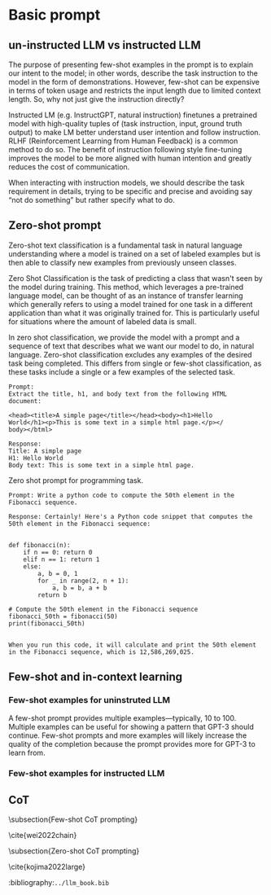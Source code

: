 # Basic prompt

## un-instructed LLM vs instructed LLM


The purpose of presenting few-shot examples in the prompt is to explain our intent to the model; in other words, describe the task instruction to the model in the form of demonstrations. However, few-shot can be expensive in terms of token usage and restricts the input length due to limited context length. So, why not just give the instruction directly?

Instructed LM (e.g. InstructGPT, natural instruction) finetunes a pretrained model with high-quality tuples of (task instruction, input, ground truth output) to make LM better understand user intention and follow instruction. RLHF (Reinforcement Learning from Human Feedback) is a common method to do so. The benefit of instruction following style fine-tuning improves the model to be more aligned with human intention and greatly reduces the cost of communication.

When interacting with instruction models, we should describe the task requirement in details, trying to be specific and precise and avoiding say “not do something” but rather specify what to do.

## Zero-shot prompt

Zero-shot text classification is a fundamental task in natural language understanding where a model is trained on a set of labeled examples but is then able to classify new examples from previously unseen classes.

Zero Shot Classification is the task of predicting a class that wasn't seen by the model during training. This method, which leverages a pre-trained language model, can be thought of as an instance of transfer learning which generally refers to using a model trained for one task in a different application than what it was originally trained for. This is particularly useful for situations where the amount of labeled data is small.

In zero shot classification, we provide the model with a prompt and a sequence of text that describes what we want our model to do, in natural language. Zero-shot classification excludes any examples of the desired task being completed. This differs from single or few-shot classification, as these tasks include a single or a few examples of the selected task.

```
Prompt: 
Extract the title, h1, and body text from the following HTML
document:

<head><title>A simple page</title></head><body><h1>Hello
World</h1><p>This is some text in a simple html page.</p></
body></btml>

Response:
Title: A simple page
H1: Hello World
Body text: This is some text in a simple html page.
```

Zero shot prompt for programming task.

```
Prompt: Write a python code to compute the 50th element in the Fibonacci sequence.

Response: Certainly! Here's a Python code snippet that computes the 50th element in the Fibonacci sequence:


def fibonacci(n):
    if n == 0: return 0
    elif n == 1: return 1
    else:
        a, b = 0, 1
        for _ in range(2, n + 1):
            a, b = b, a + b
        return b

# Compute the 50th element in the Fibonacci sequence
fibonacci_50th = fibonacci(50)
print(fibonacci_50th)


When you run this code, it will calculate and print the 50th element in the Fibonacci sequence, which is 12,586,269,025.

```


## Few-shot and in-context learning

### Few-shot examples for uninstruted LLM

A few-shot prompt provides multiple examples—typically, 10 to 100. Multiple examples can be useful for showing a pattern that GPT-3 should continue. Few-shot prompts and more examples will likely increase the quality of the completion because the prompt provides more for GPT-3 to learn from.


### Few-shot examples for instructed LLM



## CoT


\subsection{Few-shot CoT prompting}

\cite{wei2022chain}

\subsection{Zero-shot CoT prompting}

\cite{kojima2022large}


:bibliography:`../llm_book.bib`